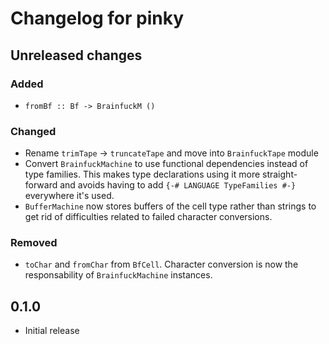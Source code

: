 # Changelog for pinky

## Unreleased changes

### Added

- `fromBf :: Bf -> BrainfuckM ()`

### Changed

- Rename `trimTape` -> `truncateTape` and move into `BrainfuckTape` module
- Convert `BrainfuckMachine` to use functional dependencies instead of type
  families. This makes type declarations using it more straight-forward and
  avoids having to add `{-# LANGUAGE TypeFamilies #-}` everywhere it's used.
- `BufferMachine` now stores buffers of the cell type rather than strings to
  get rid of difficulties related to failed character conversions.

### Removed

- `toChar` and `fromChar` from `BfCell`. Character conversion is now the
  responsability of `BrainfuckMachine` instances.

## 0.1.0

- Initial release

